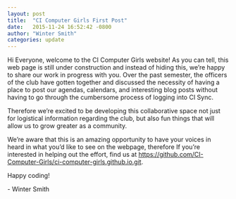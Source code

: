 ```yaml
---
layout: post
title:  "CI Computer Girls First Post"
date:   2015-11-24 16:52:42 -0800
author: "Winter Smith"
categories: update
---
```


Hi Everyone, welcome to the CI Computer Girls website!
As you can tell, this web page is still under construction and instead of hiding this, we’re happy to share our work in progress with you.
Over the past semester, the officers of the club have gotten together and discussed the necessity of having a place to post our agendas, calendars, and interesting blog posts without having to go through the cumbersome process of logging into CI Sync.

Therefore we’re excited to be developing this collaborative space not just for logistical information regarding the club, but also fun things that will allow us to grow greater as a community.

We’re aware that this is an amazing opportunity to have your voices in heard in what you’d like to see on the webpage, therefore If you’re interested in helping out the effort, find us at <https://github.com/CI-Computer-Girls/ci-computer-girls.github.io.git>.

Happy coding!

\- Winter Smith
